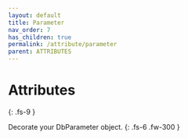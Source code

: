 ```yaml
---
layout: default
title: Parameter
nav_order: 7
has_children: true
permalink: /attribute/parameter
parent: ATTRIBUTES
---
```


# Attributes
{: .fs-9 }

Decorate your DbParameter object.
{: .fs-6 .fw-300 }
